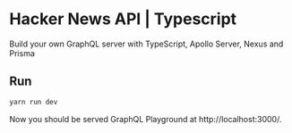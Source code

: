 # Hacker News API | Typescript

Build your own GraphQL server with TypeScript, Apollo Server, Nexus and Prisma

## Run

```sh
yarn run dev
```

Now you should be served GraphQL Playground at http://localhost:3000/.
